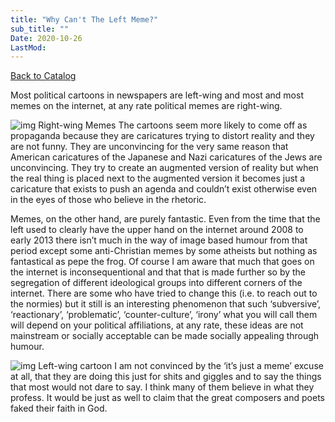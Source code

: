 ```yaml
---
title: "Why Can't The Left Meme?"
sub_title: ""
Date: 2020-10-26
LastMod:
---
```


[Back to Catalog](https://otaking.xyz/index.html)

Most political cartoons in newspapers are left-wing and most and most memes on the internet, at any rate political memes are right-wing.

![img](https://steemitimages.com/640x0/https://oldspeak.files.wordpress.com/2017/06/fucking-fascists.jpg?w=297&h=385)
Right-wing Memes
The cartoons seem more likely to come off as propaganda because they are caricatures trying to distort reality and they are not funny. They are unconvincing for the very same reason that American caricatures of the Japanese and Nazi caricatures of the Jews are unconvincing. They try to create an augmented version of reality but when the real thing is placed next to the augmented version it becomes just a caricature that exists to push an agenda and couldn’t exist otherwise even in the eyes of those who believe in the rhetoric.

Memes, on the other hand, are purely fantastic. Even from the time that the left used to clearly have the upper hand on the internet around 2008 to early 2013 there isn’t much in the way of image based humour from that period except some anti-Christian memes by some atheists but nothing as fantastical as pepe the frog. Of course I am aware that much that goes on the internet is inconsequentional and that that is made further so by the segregation of different ideological groups into different corners of the internet. There are some who have tried to change this (i.e. to reach out to the normies) but it still is an interesting phenomenon that such ‘subversive’, ‘reactionary’, ‘problematic’, ‘counter-culture’, ‘irony’ what you will call them will depend on your political affiliations, at any rate, these ideas are not mainstream or socially acceptable can be made socially appealing through humour.

![img](https://steemitimages.com/640x0/https://oldspeak.files.wordpress.com/2017/06/propaganda-1.png?w=300&h=251)
Left-wing cartoon
I am not convinced by the ‘it’s just a meme’ excuse at all, that they are doing this just for shits and giggles and to say the things that most would not dare to say. I think many of them believe in what they profess. It would be just as well to claim that the great composers and poets faked their faith in God.
